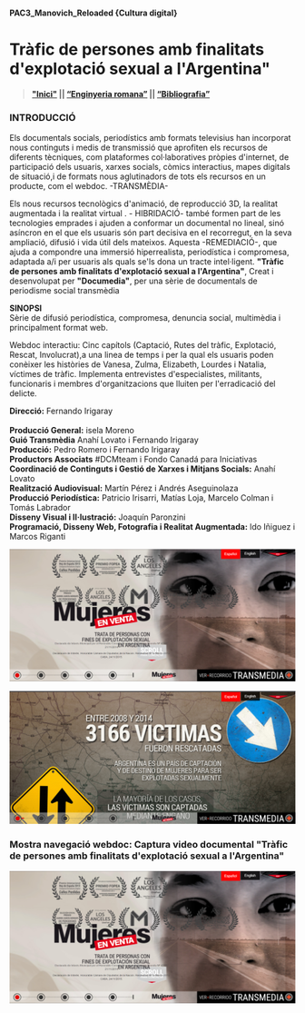 #### PAC3_Manovich_Reloaded {Cultura digital}
# Tràfic de persones amb finalitats d'explotació sexual a l'Argentina" 
>#### ["Inici"](./README.md/) ||  [“Enginyeria romana”](./ingenieria-romana.md/) ||  [“Bibliografia”](./bibliografia.md/)

### INTRODUCCIÓ

Els documentals socials, periodístics amb formats televisius han incorporat nous continguts i medis de transmissió que aprofiten els recursos de diferents tècniques, com plataformes col·laboratives pròpies d'internet, de participació dels usuaris, xarxes socials, còmics interactius, mapes digitals de situació,i de formats nous aglutinadors de tots els recursos en un producte, com el webdoc. -TRANSMÈDIA-

Els nous recursos tecnològics d'animació, de reproducció 3D, la realitat augmentada i la realitat virtual
. - HIBRIDACIÓ- també formen part de les tecnologies emprades i ajuden a conformar un documental no lineal, sinó asíncron en el que els usuaris són part decisiva en el recorregut, en la seva ampliació, difusió i vida útil dels mateixos.
Aquesta -REMEDIACIÓ-, que ajuda a compondre una immersió hiperrealista, periodística i compromesa, adaptada a/i per usuaris als quals se'ls dona un tracte intel·ligent. **"Tràfic de persones amb finalitats d'explotació sexual a l'Argentina"**, Creat i desenvolupat per **"Documedia"**,  per una sèrie de documentals de periodisme social transmèdia

**SINOPSI**<br>
Sèrie de difusió periodística, compromesa, denuncia social, multimèdia i principalment format web.

Webdoc interactiu: Cinc capítols (Captació, Rutes del tràfic, Explotació, Rescat, Involucrat),a una linea de temps i per la qual els usuaris poden conèixer les històries de Vanesa, Zulma, Elizabeth, Lourdes i Natalia, víctimes de tràfic.
 Implementa entrevistes d'especialistes, militants, funcionaris i membres d'organitzacions que lluiten per l'erradicació del delicte. 

**Direcció:** Fernando Irigaray <br>  
**Producció General:** isela Moreno<br>
**Guió Transmèdia** Anahí Lovato i Fernando Irigaray<br>
**Producció:** Pedro Romero i Fernando Irigaray<br>
**Productors Associats** #DCMteam i Fondo Canadá para Iniciativas<br>
**Coordinació de Continguts i Gestió de Xarxes i Mitjans Socials:** Anahí Lovato<br>
**Realització Audiovisual:** Martín Pérez i Andrés Aseguinolaza<br>
**Producció Periodística:** Patricio Irisarri, Matías Loja, Marcelo Colman i Tomás Labrador<br>
**Disseny Visual i Il·lustració:** Joaquín Paronzini<br>
**Programació, Disseny Web, Fotografia i Realitat Augmentada:** ldo Iñiguez i Marcos Riganti<br>

![Mujeres en Venta][img1]

![Mujeres en Venta][img2]

### **Mostra navegació webdoc:** Captura video documental "Tràfic de persones amb finalitats d'explotació sexual a l'Argentina"
[![Alt text](/images/mujeres1.png )](https://www.youtube.com/watch?v=hmQXNEZMjrU)

[img1]: /images/mujeres1.png "Mujeres en Venta"
[img2]: /images/mujeres2.png "Mujeres en Venta"

